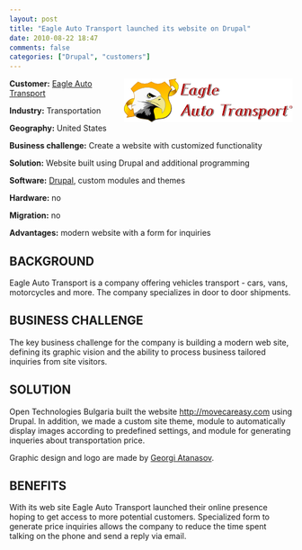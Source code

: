 ```yaml
---
layout: post
title: "Eagle Auto Transport launched its website on Drupal"
date: 2010-08-22 18:47
comments: false
categories: ["Drupal", "customers"]
---
```

<img src="/images/eagle_auto_transport_logo.png" alt="logo of Eagle Auto Transport" style="float: right;" />

<strong>Customer:</strong> <a href="http://movecareasy.com">Eagle Auto Transport</a>

<strong>Industry:</strong> Transportation

<strong>Geography:</strong> United States

<strong>Business challenge:</strong> Create a website with customized functionality

<strong>Solution:</strong> Website built using Drupal and additional programming

<strong>Software:</strong> <a href="http://drupal.org">Drupal</a>, custom modules and themes

<strong>Hardware:</strong> no

<strong>Migration:</strong> no

<strong>Advantages:</strong> modern website with a form for inquiries

BACKGROUND
----------

Eagle Auto Transport is a company offering vehicles transport - cars, vans, motorcycles and more.
The company specializes in door to door shipments.

BUSINESS CHALLENGE
------------------

The key business challenge for the company is building a modern web site, defining its graphic vision and the ability to process
business tailored inquiries from site visitors.

SOLUTION
--------

Open Technologies Bulgaria built the website <http://movecareasy.com> using Drupal.
In addition, we made a custom site theme, module to automatically display images according to predefined settings,
and module for generating inqueries about transportation price.

Graphic design and logo are made by <a href="http://www.novsait.eu">Georgi Atanasov</a>.

BENEFITS
--------

With its web site Eagle Auto Transport launched their online presence hoping to get access to more potential customers.
Specialized form to generate price inquiries allows the company to reduce the time spent talking on the phone and send a reply via email.
